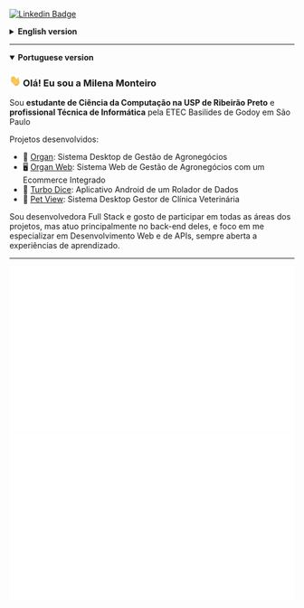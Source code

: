 <p><a href="https://www.linkedin.com/in/milenarmonteiro/"><img src="https://img.shields.io/badge/-milenarmonteiro-blue?style=flat-square&amp;logo=Linkedin&amp;logoColor=white&amp;link=https://www.linkedin.com/in/milenarmonteiro/" alt="Linkedin Badge"></a> </p>

<details>
  <summary><strong>English version</strong></summary>
  
  ### <img src="https://raw.githubusercontent.com/ABSphreak/ABSphreak/master/gifs/Hi.gif" height="20px" width="20px"> Heya! I'm Milena Monteiro


I'm a **Computer Science undergrad student at USP** and I'm an **associate in Computer Technology** from ETEC Basilides de Godoy in São Paulo

Developed projects:
- 🌱 [Organ](https://github.com/experiencesystems/organ): Agribusiness Desktop Management System
- 🖥️ [Organ Web](https://github.com/experiencesystems/organ-web): Agribusiness Web Management System, Ecommerce Integrated
- 🎲 [Turbo Dice](https://github.com/milenamonteiro/turbo-dice): Dice Roller Android App
- 🐾 [Pet View](https://github.com/milenamonteiro/pet-view): Veterinary Clinic Desktop Management System

I'm a Full Stack Developer and I like to contribute to all areas of my projects, but I work majorly on their back-end. I'm focused on specializing myself in Web and API Development, always open to learning experiences.
</details>

---

<details open>
<summary><strong>Portuguese version</strong></summary>

### <img src="https://raw.githubusercontent.com/ABSphreak/ABSphreak/master/gifs/Hi.gif" height="20px" width="20px"> Olá! Eu sou a Milena Monteiro


Sou **estudante de Ciência da Computação na USP de Ribeirão Preto** e **profissional Técnica de Informática** pela ETEC Basilides de Godoy em São Paulo

Projetos desenvolvidos:
- 🌱 [Organ](https://github.com/experiencesystems/organ): Sistema Desktop de Gestão de Agronegócios
- 🖥️ [Organ Web](https://github.com/experiencesystems/organ-web): Sistema Web de Gestão de Agronegócios com um Ecommerce Integrado
- 🎲 [Turbo Dice](https://github.com/milenamonteiro/turbo-dice): Aplicativo Android de um Rolador de Dados
- 🐾 [Pet View](https://github.com/milenamonteiro/pet-view): Sistema Desktop Gestor de Clínica Veterinária

Sou desenvolvedora Full Stack e gosto de participar em todas as áreas dos projetos, mas atuo principalmente no back-end deles, e foco em me especializar em Desenvolvimento Web e de APIs, sempre aberta a experiências de aprendizado.
</details>

<!--
**milenamonteiro/milenamonteiro** is a ✨ _special_ ✨ repository because its `README.md` (this file) appears on your GitHub profile.

Here are some ideas to get you started:

- 🔭 I’m currently working on ...
- 🌱 I’m currently learning ...
- 👯 I’m looking to collaborate on ...
- 🤔 I’m looking for help with ...
- 💬 Ask me about ...
- 📫 How to reach me: ...
- 😄 Pronouns: ...
- ⚡ Fun fact: ...
-->

---

![](https://raw.githubusercontent.com/milenamonteiro/github-stats-transparent/output/generated/overview.svg)
![](https://raw.githubusercontent.com/milenamonteiro/github-stats-transparent/output/generated/languages.svg)
